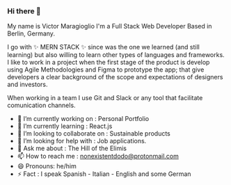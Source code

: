 ### Hi there 👋
My name is Victor Maragioglio
I'm a Full Stack Web Developer
Based in Berlin, Germany.

>>>>>>> 

I go with ✨ MERN STACK ✨ since was the one we learned (and still learning) but also willing to learn other types of languages and frameworks.
I like to work  in a project when the first stage of the product is develop using Agile Methodologies and Figma to prototype the app; that give developers a clear background of the scope and expectations of designers and investors.

When working in a team I use Git and Slack or any tool that facilitate comunication channels.

- 🔭 I’m currently working on : Personal Portfolio
- 🌱 I’m currently learning : React.js
- 👯 I’m looking to collaborate on : Sustainable products
- 🤔 I’m looking for help with : Job applications.
- 💬 Ask me about : The Hill of the Elimis
- 📫 How to reach me : nonexistentdodo@protonmail.com
- 😄 Pronouns: he/him
- ⚡ Fact : I speak Spanish - Italian - English and some German

<!--
**nonexistentdodo/nonexistentdodo** is a ✨ _special_ ✨ repository because its `README.md` (this file) appears on your GitHub profile.

Here are some ideas to get you started:

- 🔭 I’m currently working on ...
- 🌱 I’m currently learning ...
- 👯 I’m looking to collaborate on ...
- 🤔 I’m looking for help with ...
- 💬 Ask me about ...
- 📫 How to reach me: ...
- 😄 Pronouns: ...
- ⚡ Fun fact: ...
-->
